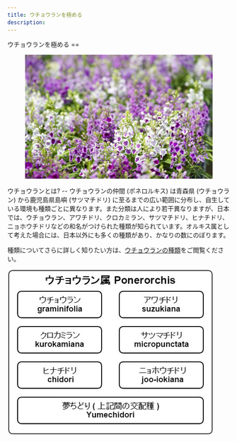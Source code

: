 ```yaml
---
title: ウチョウランを極める
description:
---
```

<link rel="stylesheet" href="/assets/stylesheets/ponerorchis.css" />
ウチョウランを極める
==
<figure>
  <img src="assets/images/ponerorchis_top.jpg">
</figure>
ウチョウランとは?
--
ウチョウランの仲間 (ポネロルキス) は青森県 (ウチョウラン) から鹿児島県島嶼 (サツマチドリ) に至るまでの広い範囲に分布し、自生している環境も種類ごとに異なります。また分類は人により若干異なりますが、日本では、ウチョウラン、アワチドリ、クロカミラン、サツマチドリ、ヒナチドリ、ニョホウチドリなどの和名がつけられた種類が知られています。オルキス属として考えた場合には、日本以外にも多くの種類があり、かなりの数にのぼります。

種類についてさらに詳しく知りたい方は、[ウチョウランの種類](ponerorchis/kind_of_ponerorchis)をご閲覧ください。

![ウチョウランの仲間](/assets/images/ponerorchis_index_01.jpg)

